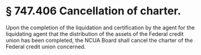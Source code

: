 # § 747.406   Cancellation of charter.

Upon the completion of the liquidation and certification by the agent for the liquidating agent that the distribution of the assets of the Federal credit union has been completed, the NCUA Board shall cancel the charter of the Federal credit union concerned. 




